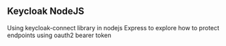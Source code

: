 ## Keycloak NodeJS
Using keycloak-connect library in nodejs Express to explore how to protect endpoints using oauth2 bearer token
